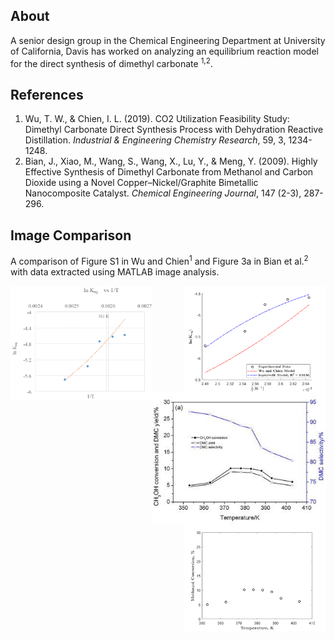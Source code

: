 ## About 
A senior design group in the Chemical Engineering Department at University of California, Davis has worked on analyzing an equilibrium reaction model for the direct synthesis of dimethyl carbonate <sup>1,2</sup>.

## References
1. Wu, T. W., & Chien, I. L. (2019). CO2 Utilization Feasibility Study: Dimethyl Carbonate Direct Synthesis Process with Dehydration Reactive Distillation. *Industrial & Engineering Chemistry Research*, 59, 3, 1234-1248.
2. Bian, J., Xiao, M., Wang, S., Wang, X., Lu, Y., & Meng, Y. (2009). Highly Effective Synthesis of Dimethyl Carbonate from Methanol and Carbon Dioxide using a Novel Copper–Nickel/Graphite Bimetallic Nanocomposite Catalyst. *Chemical Engineering
Journal*, 147 (2-3), 287-296.

## Image Comparison 
A comparison of Figure S1 in Wu and Chien<sup>1</sup> and Figure 3a in Bian et al.<sup>2</sup> with data extracted using MATLAB image analysis. 

<img align="left" width="45%" height="45%" src="https://github.com/danyjiang/ech158c/blob/master/Wu%20and%20Chien%20FigureS1.PNG">

<img align="right" width="45%" height="45%" src="https://github.com/danyjiang/ech158c/blob/master/Figure%20S1%20Reproduced.png"> 

<img align="left" width="55%" height="55%" src="https://github.com/danyjiang/ech158c/blob/master/Bian%20et%20al%20Figure3a.jpg">

<img align="right" width="45%" height="45%" src="https://github.com/danyjiang/ech158c/blob/master/Figure%203a%20Reproduced.png"> 

